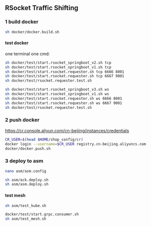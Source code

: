 ## RSocket Traffic Shifting

### 1 build docker
```sh
sh docker/docker.build.sh
```

#### test docker
one terminal one cmd:
```sh
sh docker/test/start.rsocket_springboot_v2.sh tcp
sh docker/test/start.rsocket_springboot_v1.sh tcp
sh docker/test/start.rsocket.requester.sh tcp 6666 8001
sh docker/test/start.rsocket.requester.sh tcp 6667 9001
sh docker/test/rsocket.requester.test.sh
```

```sh
sh docker/test/start.rsocket_springboot_v3.sh ws
sh docker/test/start.rsocket_springboot_v1.sh ws
sh docker/test/start.rsocket.requester.sh ws 6666 8001
sh docker/test/start.rsocket.requester.sh ws 6667 9001
sh docker/test/rsocket.requester.test.sh
```

### 2 push docker
https://cr.console.aliyun.com/cn-beijing/instances/credentials
```sh
CR_USER=$(head $HOME/shop_config/cr)
docker login --username=$CR_USER registry.cn-beijing.aliyuncs.com
docker/docker.push.sh
```

### 3 deploy to asm
```sh
nano asm/asm.config

sh asm/ack.deploy.sh
sh asm/asm.deploy.sh
```

#### test mesh
```sh
sh asm/test_kube.sh

docker/test/start.grpc.consumer.sh
sh asm/test_mesh.sh
```

